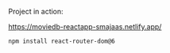 Project in action:

https://moviedb-reactapp-smajaas.netlify.app/

```sh
npm install react-router-dom@6
```
